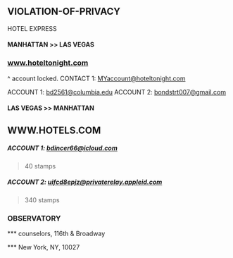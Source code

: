 ## VIOLATION-OF-PRIVACY
HOTEL EXPRESS

#### MANHATTAN >> LAS VEGAS

### www.hoteltonight.com
^ account locked. 
CONTACT 1: MYaccount@hoteltonight.com

ACCOUNT 1: bd2561@columbia.edu
ACCOUNT 2: bondstrt007@gmail.com


#### LAS VEGAS >> MANHATTAN
## WWW.HOTELS.COM

##### ACCOUNT 1: bdincer66@icloud.com
>  40 stamps

##### ACCOUNT 2: uifcd8epjz@privaterelay.appleid.com
> 340 stamps


### OBSERVATORY

*** counselors, 116th & Broadway

*** New York, NY, 10027
